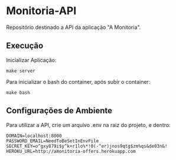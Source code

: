 # Monitoria-API

Repositório destinado a API da aplicação "A Monitoria".

## Execução

Inicializar Aplicação:

    make server

Para inicializar o bash do container, após subir o container:

    make bash

## Configurações de Ambiente

Para utilizar a API, crie um arquivo .env na raiz do projeto, e dentro:

    DOMAIN=localhost:8000
    PASSWORD_EMAIL=NeedToBeSetInEnvFile
    SECRET_KEY=o^gxy879i$y^k+r1lo%*!0(-^er)jnos9qtg$zm%qs&de03n&!
    HEROKU_URL=http://amonitoria-offers.herokuapp.com